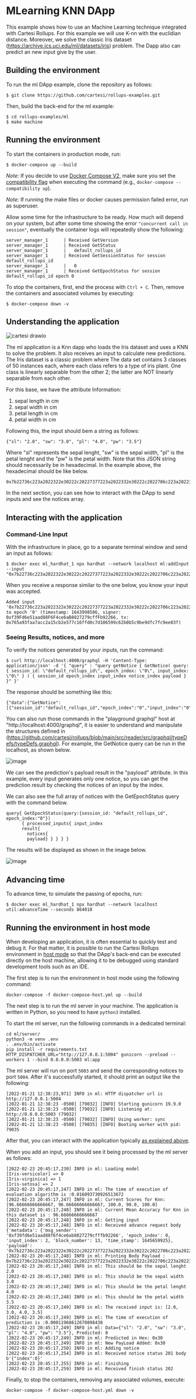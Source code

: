 # MLearning KNN DApp

This example shows how to use an Machine Learning technique integrated with Cartesi Rollups. For this example we will use K-nn with the euclidian distance. Moreover, we solve the classic Iris dataset (https://archive.ics.uci.edu/ml/datasets/iris) problem. The Dapp also can predict an new input give by the user.

## Building the environment

To run the ml DApp example, clone the repository as follows:

```shell
$ git clone https://github.com/cartesi/rollups-examples.git
```

Then, build the back-end for the ml example:

```shell
$ cd rollups-examples/ml
$ make machine
```

## Running the environment

To start the containers in production mode, run:

```shell
$ docker-compose up --build
```

_Note:_ If you decide to use [Docker Compose V2](https://docs.docker.com/compose/cli-command/), make sure you set the [compatibility flag](https://docs.docker.com/compose/cli-command-compatibility/) when executing the command (e.g., `docker-compose --compatibility up`).

_Note:_ If running the make files or docker causes permission failed error, run as superuser.

Allow some time for the infrastructure to be ready.
How much will depend on your system, but after some time showing the error `"concurrent call in session"`, eventually the container logs will repeatedly show the following:

```shell
server_manager_1      | Received GetVersion
server_manager_1      | Received GetStatus
server_manager_1      |   default_rollups_id
server_manager_1      | Received GetSessionStatus for session default_rollups_id
server_manager_1      |   0
server_manager_1      | Received GetEpochStatus for session default_rollups_id epoch 0
```

To stop the containers, first, end the process with `Ctrl + C`.
Then, remove the containers and associated volumes by executing:

```shell
$ docker-compose down -v
```
## Understanding the application

![cartesi drawio](https://user-images.githubusercontent.com/4421825/152856411-85dfdecc-97f6-4269-b9f2-004fc3aae7bb.png)


The ml application is a Knn dapp who loads the Iris dataset and uses a KNN to solve the problem. It also receives an input to calculate new predictions. The Iris dataset is a classic problem where The data set contains 3 classes of 50 instances each, where each class refers to a type of iris plant. One class is linearly separable from the other 2; the latter are NOT linearly separable from each other.

For this base, we have the attribute Information:

1. sepal length in cm
2. sepal width in cm
3. petal length in cm
4. petal width in cm

Following this, the input should bem a string as follows:  
```
{"sl": "2.0", "sw": "3.0", "pl": "4.0", "pw": "3.5"}
```
Where "sl" represents the sepal lenght, "sw" is the sepal width,  "pl" is the petal lenght and the "pw" is the petal width. Note that this JSON string should necessarily be in hexadecimal. In the example above, the hexadecimal should be like below. 
```
0x7b22736c223a2022322e30222c20227377223a2022332e30222c2022706c223a2022342e30222c20227077223a2022332e35227d
```

In the next section, you can see how to interact with the DApp to send inputs and see the notices array.

## Interacting with the application

### Command-Line Input

With the infrastructure in place, go to a separate terminal window and send an input as follows:

```shell
$ docker exec ml_hardhat_1 npx hardhat --network localhost ml:addInput --input "0x7b22736c223a2022322e30222c20227377223a2022332e30222c2022706c223a2022342e30222c20227077223a2022332e35227d"
```

When you receive a response similar to the one below, you know your input was accepted.

```shell
Added input '0x7b22736c223a2022322e30222c20227377223a2022332e30222c2022706c223a2022342e30222c20227077223a2022332e35227d' to epoch '0' (timestamp: 1643998586, signer: 0xf39Fd6e51aad88F6F4ce6aB8827279cffFb92266, tx: 0x765a93faa7acc2a15cb2e577c16ffd0c7d106599c62b0b5c9be9dfc7fc9ee03f)
```
### Seeing Results, notices, and more

To verify the notices generated by your inputs, run the command:

```shell
$ curl http://localhost:4000/graphql -H 'Content-Type: application/json' -d '{ "query" : "query getNotice { GetNotice( query: { session_id: \"default_rollups_id\", epoch_index: \"0\", input_index: \"0\" } ) { session_id epoch_index input_index notice_index payload } }" }'
```

The response should be something like this:

```shell
{"data":{"GetNotice":[{"session_id":"default_rollups_id","epoch_index":"0","input_index":"0","notice_index":"0","payload":"63617274657369da"}]}}
```
You can also run those commands in the "playground graphql" host at "http://localhost:4000/graphql", it is easier to understand and manipulate the structures defined in (https://github.com/cartesi/rollups/blob/main/src/reader/src/graphql/typeDefs/typeDefs.graphql). For example, the GetNotice query can be run in the localhost, as shown below.

![image](https://user-images.githubusercontent.com/4421825/152856704-c0c33c13-f695-4d43-bec3-9b6e6cfb9d07.png)


We can see the prediction's payload result in the "payload" attribute. In this example, every input generates only one notice, so you can get the prediction result by checking the notices of an input by the index.

We can also see the full array of notices with the GetEpochStatus query with the command below.

```shell
query{ GetEpochStatus(query:{session_id: "default_rollups_id", epoch_index:"0"})
      { processed_inputs{ input_index 
      result{
        notices{
        payload} } } } }
```

The results will be displayed as shown in the image below.

![image](https://user-images.githubusercontent.com/4421825/152856017-ac301f70-0dd6-42f2-af55-1312ce17ddd8.png)



## Advancing time

To advance time, to simulate the passing of epochs, run:

```shell
$ docker exec ml_hardhat_1 npx hardhat --network localhost util:advanceTime --seconds 864010
```

## Running the environment in host mode

When developing an application, it is often essential to quickly test and debug it. For that matter, it is possible to run the Cartesi Rollups environment in [host mode](../README.md#host-mode) so that the DApp's back-end can be executed directly on the host machine, allowing it to be debugged using standard development tools such as an IDE.

The first step is to run the environment in host mode using the following command:

```shell
docker-compose -f docker-compose-host.yml up --build
```

The next step is to run the ml server in your machine. The application is written in Python, so you need to have `python3` installed.

To start the ml server, run the following commands in a dedicated terminal:

```shell
cd ml/server/
python3 -m venv .env
. .env/bin/activate
pip install -r requirements.txt
HTTP_DISPATCHER_URL="http://127.0.0.1:5004" gunicorn --preload --workers 1 --bind 0.0.0.0:5003 ml:app
```

The ml server will run on port `5003` and send the corresponding notices to port `5004`. After it's successfully started, it should print an output like the following:

```
[2022-01-21 12:38:23,971] INFO in ml: HTTP dispatcher url is http://127.0.0.1:5004
[2022-01-21 12:38:23 -0500] [79032] [INFO] Starting gunicorn 19.9.0
[2022-01-21 12:38:23 -0500] [79032] [INFO] Listening at: http://0.0.0.0:5003 (79032)
[2022-01-21 12:38:23 -0500] [79032] [INFO] Using worker: sync
[2022-01-21 12:38:23 -0500] [79035] [INFO] Booting worker with pid: 79035
```

After that, you can interact with the application typically [as explained above](#interacting-with-the-application).

When you add an input, you should see it being processed by the ml server as follows:

```shell
[2022-02-23 20:45:17,230] INFO in ml: Loading model
[Iris-versicolor] => 0
[Iris-virginica] => 1
[Iris-setosa] => 2
[2022-02-23 20:45:17,247] INFO in ml: The time of execution of evaluation algorithm is :0.016093730926513672
[2022-02-23 20:45:17,247] INFO in ml: Current Scores for Knn: [96.66666666666667, 96.66666666666667, 100.0, 90.0, 100.0]
[2022-02-23 20:45:17,248] INFO in ml: Current Mean Accuracy for Knn in this dataset is : 96.66666666666667
[2022-02-23 20:45:17,248] INFO in ml: Getting input
[2022-02-23 20:45:17,248] INFO in ml: Received advance request body {'metadata': {'msg_sender': '0xf39fd6e51aad88f6f4ce6ab8827279cfffb92266', 'epoch_index': 0, 'input_index': 2, 'block_number': 13, 'time_stamp': 1645659925}, 'payload': '0x7b22736c223a2022322e30222c20227377223a2022332e30222c2022706c223a2022342e30222c20227077223a2022332e35227d'}
[2022-02-23 20:45:17,248] INFO in ml: Printing Body Payload : 0x7b22736c223a2022322e30222c20227377223a2022332e30222c2022706c223a2022342e30222c20227077223a2022332e35227d
[2022-02-23 20:45:17,248] INFO in ml: This should be the sepal lenght 2.0
[2022-02-23 20:45:17,248] INFO in ml: This should be the sepal width 3.0
[2022-02-23 20:45:17,248] INFO in ml: This should be the petal lenght 4.0
[2022-02-23 20:45:17,248] INFO in ml: This should be the petal width 3.5
[2022-02-23 20:45:17,249] INFO in ml: The received input is: [2.0, 3.0, 4.0, 3.5]
[2022-02-23 20:45:17,249] INFO in ml: The time of execution of prediction is :0.00011968612670898438
[2022-02-23 20:45:17,249] INFO in ml: Data={"sl": "2.0", "sw": "3.0", "pl": "4.0", "pw": "3.5"}, Predicted: 0
[2022-02-23 20:45:17,249] INFO in ml: Predicted in Hex: 0x30
[2022-02-23 20:45:17,249] INFO in ml: New PayLoad Added: 0x30
[2022-02-23 20:45:17,250] INFO in ml: Adding notice
[2022-02-23 20:45:17,254] INFO in ml: Received notice status 201 body b'{"index":0}'
[2022-02-23 20:45:17,255] INFO in ml: Finishing
[2022-02-23 20:45:17,259] INFO in ml: Received finish status 202

```

Finally, to stop the containers, removing any associated volumes, execute:

```shell
docker-compose -f docker-compose-host.yml down -v
```

